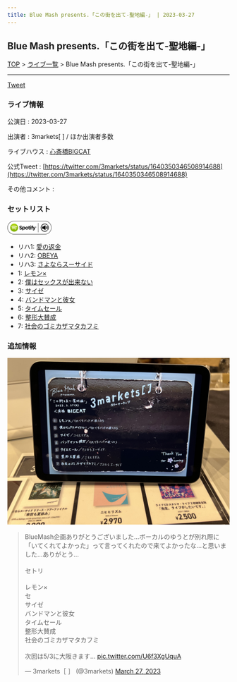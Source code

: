 ```yaml
---
title: Blue Mash presents.「この街を出て-聖地編-」 | 2023-03-27
---
```

## Blue Mash presents.「この街を出て-聖地編-」

[TOP](/setlist/) > [ライブ一覧](lives.html) > Blue Mash presents.「この街を出て-聖地編-」

___

<a href="https://twitter.com/share?ref_src=twsrc%5Etfw" data-text="3markets[ ]セットリスト > Blue Mash presents.「この街を出て-聖地編-」" class="twitter-share-button" data-via="3markets" data-hashtags="3markets" data-related="3markets" data-show-count="false">Tweet</a>

### ライブ情報

公演日
:    2023-03-27

出演者
:    3markets[ ] / ほか出演者多数

ライブハウス
:    [心斎橋BIGCAT](livehouse055.html)

公式Tweet
:    [https://twitter.com/3markets/status/1640350346508914688](https://twitter.com/3markets/status/1640350346508914688)

その他コメント
:    

### セットリスト


[![play with spotify](images/spotify-icon.png)](https://open.spotify.com/playlist/24ktdmJmWZ8EuFQAsf3s7q)



*  リハ1: [愛の返金](song012.html)
*  リハ2: [OBEYA](song021.html)
*  リハ3: [さよならスーサイド](song013.html)
*  1: [レモン×](song003.html)
*  2: [僕はセックスが出来ない](song006.html)
*  3: [サイゼ](song004.html)
*  4: [バンドマンと彼女](song009.html)
*  5: [タイムセール](song007.html)
*  6: [整形大賛成](song005.html)
*  7: [社会のゴミカザマタカフミ](song002.html)


### 追加情報

[![セトリ画像](images/061.jpg)](images/061.jpg)


<blockquote class="twitter-tweet"><p lang="ja" dir="ltr">BlueMash企画ありがとうございました…ボーカルのゆうとが別れ際に「いてくれてよかった」って言ってくれたので来てよかったな…と思いました…ありがとう…<br><br>セトリ<br><br>レモン×<br>セ<br>サイゼ<br>バンドマンと彼女<br>タイムセール<br>整形大賛成<br>社会のゴミカザマタカフミ<br><br>次回は5/3に大阪きます… <a href="https://t.co/U6f3XgUquA">pic.twitter.com/U6f3XgUquA</a></p>&mdash; 3markets［ ］ (@3markets) <a href="https://twitter.com/3markets/status/1640350346508914688?ref_src=twsrc%5Etfw">March 27, 2023</a></blockquote>
<script async src="https://platform.twitter.com/widgets.js" charset="utf-8"></script>




<script async src="https://platform.twitter.com/widgets.js" charset="utf-8"></script>